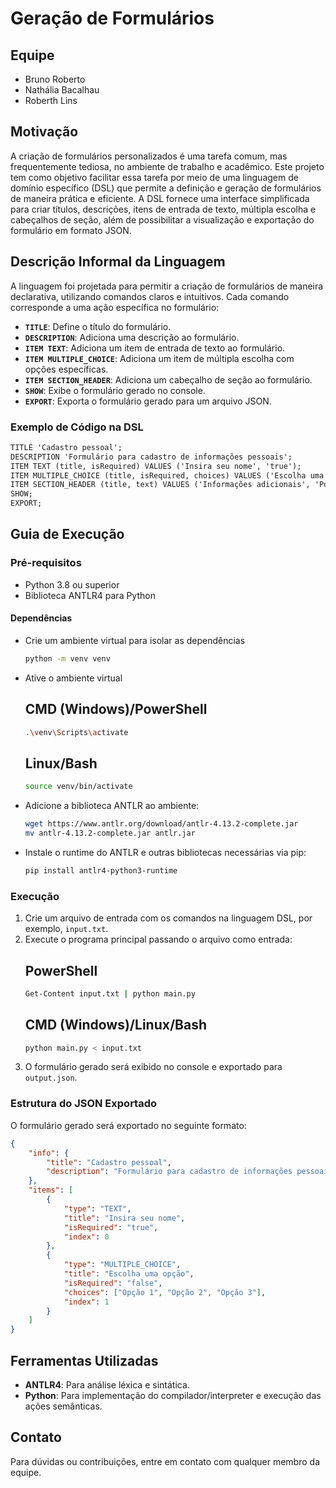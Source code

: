 # Geração de Formulários

## Equipe
- Bruno Roberto
- Nathália Bacalhau
- Roberth Lins

## Motivação
A criação de formulários personalizados é uma tarefa comum, mas frequentemente tediosa, no ambiente de trabalho e acadêmico. Este projeto tem como objetivo facilitar essa tarefa por meio de uma linguagem de domínio específico (DSL) que permite a definição e geração de formulários de maneira prática e eficiente. A DSL fornece uma interface simplificada para criar títulos, descrições, itens de entrada de texto, múltipla escolha e cabeçalhos de seção, além de possibilitar a visualização e exportação do formulário em formato JSON.

## Descrição Informal da Linguagem
A linguagem foi projetada para permitir a criação de formulários de maneira declarativa, utilizando comandos claros e intuitivos. Cada comando corresponde a uma ação específica no formulário:

- **`TITLE`**: Define o título do formulário.
- **`DESCRIPTION`**: Adiciona uma descrição ao formulário.
- **`ITEM TEXT`**: Adiciona um item de entrada de texto ao formulário.
- **`ITEM MULTIPLE_CHOICE`**: Adiciona um item de múltipla escolha com opções específicas.
- **`ITEM SECTION_HEADER`**: Adiciona um cabeçalho de seção ao formulário.
- **`SHOW`**: Exibe o formulário gerado no console.
- **`EXPORT`**: Exporta o formulário gerado para um arquivo JSON.
  
### Exemplo de Código na DSL
```txt
TITLE 'Cadastro pessoal';
DESCRIPTION 'Formulário para cadastro de informações pessoais';
ITEM TEXT (title, isRequired) VALUES ('Insira seu nome', 'true');
ITEM MULTIPLE_CHOICE (title, isRequired, choices) VALUES ('Escolha uma opção', 'false', 'Opção 1', 'Opção 2', 'Opção 3');
ITEM SECTION_HEADER (title, text) VALUES ('Informações adicionais', 'Por favor, leia as instruções');
SHOW;
EXPORT;
```

## Guia de Execução

### Pré-requisitos
- Python 3.8 ou superior
- Biblioteca ANTLR4 para Python

#### Dependências
- Crie um ambiente virtual para isolar as dependências
  ```bash
  python -m venv venv
  ```
- Ative o ambiente virtual
  ## CMD (Windows)/PowerShell
  ```bash
  .\venv\Scripts\activate
  ```
  ## Linux/Bash
  ```bash
  source venv/bin/activate
  ```
- Adicione a biblioteca ANTLR ao ambiente:
  ```bash
  wget https://www.antlr.org/download/antlr-4.13.2-complete.jar
  mv antlr-4.13.2-complete.jar antlr.jar
  ```
- Instale o runtime do ANTLR e outras bibliotecas necessárias via pip:
  ```bash
  pip install antlr4-python3-runtime
  ```

### Execução
1. Crie um arquivo de entrada com os comandos na linguagem DSL, por exemplo, `input.txt`.
2. Execute o programa principal passando o arquivo como entrada:
   ## PowerShell
   ```bash
   Get-Content input.txt | python main.py
   ```
   ## CMD (Windows)/Linux/Bash
   ```bash
   python main.py < input.txt
   ```
3. O formulário gerado será exibido no console e exportado para `output.json`.

### Estrutura do JSON Exportado
O formulário gerado será exportado no seguinte formato:
```json
{
    "info": {
        "title": "Cadastro pessoal",
        "description": "Formulário para cadastro de informações pessoais"
    },
    "items": [
        {
            "type": "TEXT",
            "title": "Insira seu nome",
            "isRequired": "true",
            "index": 0
        },
        {
            "type": "MULTIPLE_CHOICE",
            "title": "Escolha uma opção",
            "isRequired": "false",
            "choices": ["Opção 1", "Opção 2", "Opção 3"],
            "index": 1
        }
    ]
}
```

## Ferramentas Utilizadas
- **ANTLR4**: Para análise léxica e sintática.
- **Python**: Para implementação do compilador/interpreter e execução das ações semânticas.

## Contato
Para dúvidas ou contribuições, entre em contato com qualquer membro da equipe.
